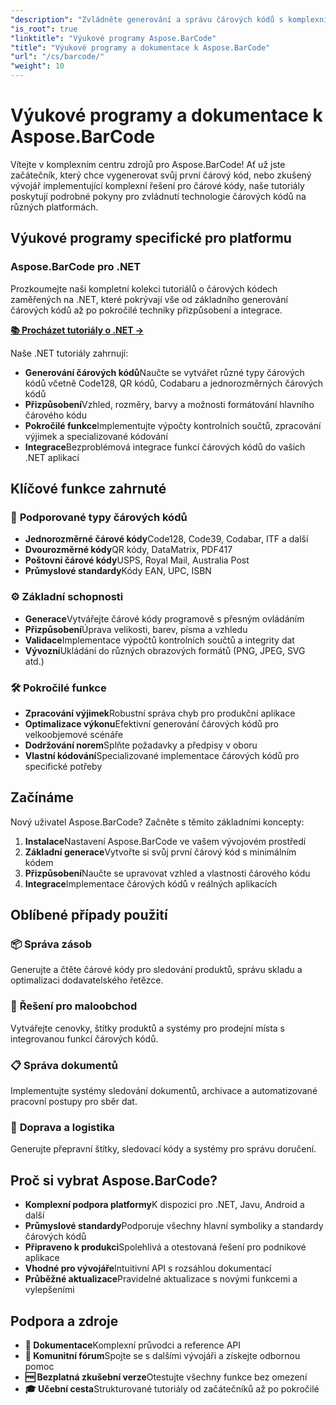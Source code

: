 ```yaml
---
"description": "Zvládněte generování a správu čárových kódů s komplexními tutoriály Aspose.BarCode. Naučte se vytvářet, upravovat a integrovat čárové kódy napříč různými platformami."
"is_root": true
"linktitle": "Výukové programy Aspose.BarCode"
"title": "Výukové programy a dokumentace k Aspose.BarCode"
"url": "/cs/barcode/"
"weight": 10
---
```


# Výukové programy a dokumentace k Aspose.BarCode

Vítejte v komplexním centru zdrojů pro Aspose.BarCode! Ať už jste začátečník, který chce vygenerovat svůj první čárový kód, nebo zkušený vývojář implementující komplexní řešení pro čárové kódy, naše tutoriály poskytují podrobné pokyny pro zvládnutí technologie čárových kódů na různých platformách.

## Výukové programy specifické pro platformu

### Aspose.BarCode pro .NET
Prozkoumejte naši kompletní kolekci tutoriálů o čárových kódech zaměřených na .NET, které pokrývají vše od základního generování čárových kódů až po pokročilé techniky přizpůsobení a integrace.

**[📚 Procházet tutoriály o .NET →](/barcode/net/)**

Naše .NET tutoriály zahrnují:
- **Generování čárových kódů**Naučte se vytvářet různé typy čárových kódů včetně Code128, QR kódů, Codabaru a jednorozměrných čárových kódů
- **Přizpůsobení**Vzhled, rozměry, barvy a možnosti formátování hlavního čárového kódu
- **Pokročilé funkce**Implementujte výpočty kontrolních součtů, zpracování výjimek a specializované kódování
- **Integrace**Bezproblémová integrace funkcí čárových kódů do vašich .NET aplikací

## Klíčové funkce zahrnuté

### 🎯 **Podporované typy čárových kódů**
- **Jednorozměrné čárové kódy**Code128, Code39, Codabar, ITF a další
- **Dvourozměrné kódy**QR kódy, DataMatrix, PDF417
- **Poštovní čárové kódy**USPS, Royal Mail, Australia Post
- **Průmyslové standardy**Kódy EAN, UPC, ISBN

### ⚙️ **Základní schopnosti**
- **Generace**Vytvářejte čárové kódy programově s přesným ovládáním
- **Přizpůsobení**Úprava velikosti, barev, písma a vzhledu
- **Validace**Implementace výpočtů kontrolních součtů a integrity dat
- **Vývozní**Ukládání do různých obrazových formátů (PNG, JPEG, SVG atd.)

### 🛠️ **Pokročilé funkce**
- **Zpracování výjimek**Robustní správa chyb pro produkční aplikace
- **Optimalizace výkonu**Efektivní generování čárových kódů pro velkoobjemové scénáře
- **Dodržování norem**Splňte požadavky a předpisy v oboru
- **Vlastní kódování**Specializované implementace čárových kódů pro specifické potřeby

## Začínáme

Nový uživatel Aspose.BarCode? Začněte s těmito základními koncepty:

1. **Instalace**Nastavení Aspose.BarCode ve vašem vývojovém prostředí
2. **Základní generace**Vytvořte si svůj první čárový kód s minimálním kódem
3. **Přizpůsobení**Naučte se upravovat vzhled a vlastnosti čárového kódu
4. **Integrace**Implementace čárových kódů v reálných aplikacích

## Oblíbené případy použití

### 📦 **Správa zásob**
Generujte a čtěte čárové kódy pro sledování produktů, správu skladu a optimalizaci dodavatelského řetězce.

### 🏪 **Řešení pro maloobchod**
Vytvářejte cenovky, štítky produktů a systémy pro prodejní místa s integrovanou funkcí čárových kódů.

### 📋 **Správa dokumentů**
Implementujte systémy sledování dokumentů, archivace a automatizované pracovní postupy pro sběr dat.

### 🚚 **Doprava a logistika**
Generujte přepravní štítky, sledovací kódy a systémy pro správu doručení.

## Proč si vybrat Aspose.BarCode?

- **Komplexní podpora platformy**K dispozici pro .NET, Javu, Android a další
- **Průmyslové standardy**Podporuje všechny hlavní symboliky a standardy čárových kódů
- **Připraveno k produkci**Spolehlivá a otestovaná řešení pro podnikové aplikace
- **Vhodné pro vývojáře**Intuitivní API s rozsáhlou dokumentací
- **Průběžné aktualizace**Pravidelné aktualizace s novými funkcemi a vylepšeními

## Podpora a zdroje

- **📖 Dokumentace**Komplexní průvodci a reference API
- **💬 Komunitní fórum**Spojte se s dalšími vývojáři a získejte odbornou pomoc
- **🆓 Bezplatná zkušební verze**Otestujte všechny funkce bez omezení
- **🎓 Učební cesta**Strukturované tutoriály od začátečníků až po pokročilé